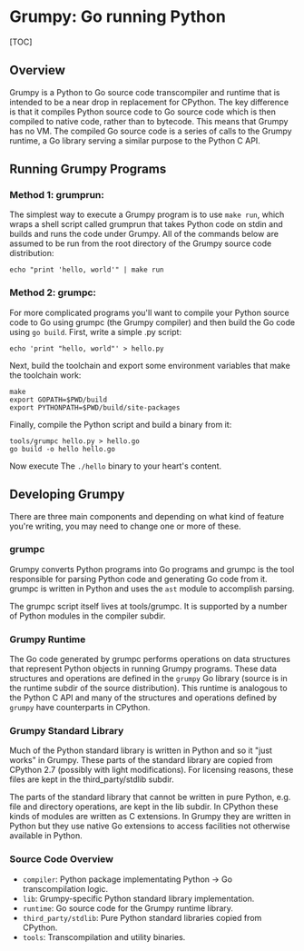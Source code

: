 # Grumpy: Go running Python

[TOC]

## Overview

Grumpy is a Python to Go source code transcompiler and runtime that is intended
to be a near drop in replacement for CPython. The key difference is that it
compiles Python source code to Go source code which is then compiled to native
code, rather than to bytecode. This means that Grumpy has no VM. The compiled Go
source code is a series of calls to the Grumpy runtime, a Go library serving a
similar purpose to the Python C API.

## Running Grumpy Programs

### Method 1: grumprun:

The simplest way to execute a Grumpy program is to use `make run`, which wraps a
shell script called grumprun that takes Python code on stdin and builds and runs
the code under Grumpy. All of the commands below are assumed to be run from the
root directory of the Grumpy source code distribution:

```
echo "print 'hello, world'" | make run
```

### Method 2: grumpc:

For more complicated programs you'll want to compile your Python source code to
Go using grumpc (the Grumpy compiler) and then build the Go code using `go
build`.  First, write a simple .py script:

```
echo 'print "hello, world"' > hello.py
```

Next, build the toolchain and export some environment variables that make the
toolchain work:

```
make
export GOPATH=$PWD/build
export PYTHONPATH=$PWD/build/site-packages
```

Finally, compile the Python script and build a binary from it:

```
tools/grumpc hello.py > hello.go
go build -o hello hello.go
```

Now execute The `./hello` binary to your heart's content.

## Developing Grumpy

There are three main components and depending on what kind of feature you're
writing, you may need to change one or more of these.

### grumpc

Grumpy converts Python programs into Go programs and grumpc is the tool
responsible for parsing Python code and generating Go code from it. grumpc is
written in Python and uses the `ast` module to accomplish parsing.

The grumpc script itself lives at tools/grumpc. It is supported by a number of
Python modules in the compiler subdir.

### Grumpy Runtime

The Go code generated by grumpc performs operations on data structures that
represent Python objects in running Grumpy programs. These data structures and
operations are defined in the `grumpy` Go library (source is in the runtime
subdir of the source distribution).  This runtime is analogous to the Python C
API and many of the structures and operations defined by `grumpy` have
counterparts in CPython.

### Grumpy Standard Library

Much of the Python standard library is written in Python and so it "just works"
in Grumpy. These parts of the standard library are copied from CPython 2.7
(possibly with light modifications). For licensing reasons, these files are kept
in the third_party/stdlib subdir.

The parts of the standard library that cannot be written in pure Python, e.g.
file and directory operations, are kept in the lib subdir. In CPython these
kinds of modules are written as C extensions. In Grumpy they are written in
Python but they use native Go extensions to access facilities not otherwise
available in Python.

### Source Code Overview

- `compiler`: Python package implementating Python -> Go transcompilation logic.
- `lib`: Grumpy-specific Python standard library implementation.
- `runtime`: Go source code for the Grumpy runtime library.
- `third_party/stdlib`: Pure Python standard libraries copied from CPython.
- `tools`: Transcompilation and utility binaries.
